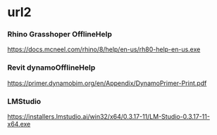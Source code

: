 # url2

### Rhino Grasshoper OfflineHelp

https://docs.mcneel.com/rhino/8/help/en-us/rh80-help-en-us.exe

### Revit dynamoOfflineHelp

https://primer.dynamobim.org/en/Appendix/DynamoPrimer-Print.pdf


### LMStudio

https://installers.lmstudio.ai/win32/x64/0.3.17-11/LM-Studio-0.3.17-11-x64.exe
